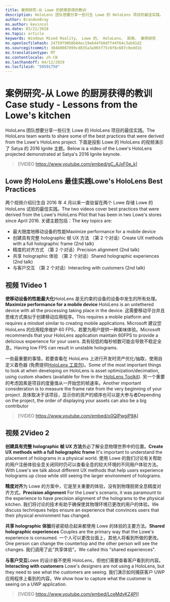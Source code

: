 ```yaml
---
title: 案例研究-从 Lowe 的厨房获得的教训
description: HoloLens 团队想要分享一些衍生 Lowe 的 HoloLens 项目的最佳实践。
author: BrandonBray
ms.author: kevincol
ms.date: 03/21/2018
ms.topic: article
keywords: Windows Mixed Reality、 Lowe 的、 HoloLens、 厨房、 案例研究
ms.openlocfilehash: 24759f90b8b84ec19e644fb8dff44f64c3ab81d2
ms.sourcegitcommit: 384b0087899cd835a3a965f75c6f6c607c9edd1b
ms.translationtype: MT
ms.contentlocale: zh-CN
ms.lasthandoff: 04/12/2019
ms.locfileid: "59591750"
---
```

# <a name="case-study---lessons-from-the-lowes-kitchen"></a><span data-ttu-id="74453-104">案例研究-从 Lowe 的厨房获得的教训</span><span class="sxs-lookup"><span data-stu-id="74453-104">Case study - Lessons from the Lowe's kitchen</span></span>

<span data-ttu-id="74453-105">HoloLens 团队想要分享一些衍生 Lowe 的 HoloLens 项目的最佳实践。</span><span class="sxs-lookup"><span data-stu-id="74453-105">The HoloLens team wants to share some of the best practices that were derived from the Lowe's HoloLens project.</span></span> <span data-ttu-id="74453-106">下面是投影 Lowe 的 HoloLens 的视频演示了 Satya 的 2016 Ignite 主题。</span><span class="sxs-lookup"><span data-stu-id="74453-106">Below is a video of the Lowe's HoloLens projected demonstrated at Satya's 2016 Ignite keynote.</span></span>
<br>
>[!VIDEO https://www.youtube.com/embed/gC_4JxF0e_k]

## <a name="lowes-hololens-best-practices"></a><span data-ttu-id="74453-107">Lowe 的 HoloLens 最佳实践</span><span class="sxs-lookup"><span data-stu-id="74453-107">Lowe's HoloLens Best Practices</span></span>

<span data-ttu-id="74453-108">两个视频介绍衍生自 2016 年 4 月以来一直驻留在两个 Lowe 存储 Lowe 的 HoloLens 试验的最佳实践。</span><span class="sxs-lookup"><span data-stu-id="74453-108">The two videos cover best practices that were derived from the Lowe's HoloLens Pilot that has been in two Lowe's stores since April 2016.</span></span> <span data-ttu-id="74453-109">关键主题包括：</span><span class="sxs-lookup"><span data-stu-id="74453-109">The key topics are:</span></span>
* <span data-ttu-id="74453-110">最大限度地移动设备的性能</span><span class="sxs-lookup"><span data-stu-id="74453-110">Maximize performance for a mobile device</span></span>
* <span data-ttu-id="74453-111">创建具有完整 holographic 帧 UX 方法 （第 2 个对话）</span><span class="sxs-lookup"><span data-stu-id="74453-111">Create UX methods with a full holographic frame (2nd talk)</span></span>
* <span data-ttu-id="74453-112">精度的对齐方式 （第 2 个对话）</span><span class="sxs-lookup"><span data-stu-id="74453-112">Precision alignment (2nd talk)</span></span>
* <span data-ttu-id="74453-113">共享 holographic 体验 （第 2 个对话）</span><span class="sxs-lookup"><span data-stu-id="74453-113">Shared holographic experiences (2nd talk)</span></span>
* <span data-ttu-id="74453-114">与客户交互 （第 2 个对话）</span><span class="sxs-lookup"><span data-stu-id="74453-114">Interacting with customers (2nd talk)</span></span>

## <a name="video-1"></a><span data-ttu-id="74453-115">视频 1</span><span class="sxs-lookup"><span data-stu-id="74453-115">Video 1</span></span>

<span data-ttu-id="74453-116">**使移动设备的性能最大化**HoloLens 是无约束的设备的设备中发生的所有处理。</span><span class="sxs-lookup"><span data-stu-id="74453-116">**Maximize performance for a mobile device** HoloLens is an untethered device with all the processing taking place in the device.</span></span> <span data-ttu-id="74453-117">这需要移动平台并且思维方式类似于创建移动应用程序。</span><span class="sxs-lookup"><span data-stu-id="74453-117">This requires a mobile platform and requires a mindset similar to creating mobile applications.</span></span> <span data-ttu-id="74453-118">Microsoft 建议您 HoloLens 的应用程序维护 60 FPS，若要为用户提供一种美味体验。</span><span class="sxs-lookup"><span data-stu-id="74453-118">Microsoft recommends that your HoloLens application maintain 60FPS to provide a delicious experience for your users.</span></span> <span data-ttu-id="74453-119">具有较低的每秒帧数可能会导致不稳定全息。</span><span class="sxs-lookup"><span data-stu-id="74453-119">Having low FPS can result in unstable holograms.</span></span>

<span data-ttu-id="74453-120">一些最重要的事情，若要查看在 HoloLens 上进行开发时资产优化/抽取，使用自定义着色器 (免费提供[HoloLens 工具包](https://github.com/Microsoft/HoloToolkit-Unity))。</span><span class="sxs-lookup"><span data-stu-id="74453-120">Some of the most important things to look at when developing on HoloLens is asset optimization/decimation, using custom shaders (available for free in the [HoloLens Toolkit](https://github.com/Microsoft/HoloToolkit-Unity)).</span></span> <span data-ttu-id="74453-121">另一个重要的考虑因素是项目的度量值从一开始您的帧速率。</span><span class="sxs-lookup"><span data-stu-id="74453-121">Another important consideration is to measure the frame rate from the very beginning of your project.</span></span> <span data-ttu-id="74453-122">具体取决于该项目，显示你的资产的顺序也可以是大参与者</span><span class="sxs-lookup"><span data-stu-id="74453-122">Depending on the project, the order of displaying your assets can also be a big contributor</span></span>
<br>
>[!VIDEO https://www.youtube.com/embed/o0QIPwgiP9A]

## <a name="video-2"></a><span data-ttu-id="74453-123">视频 2</span><span class="sxs-lookup"><span data-stu-id="74453-123">Video 2</span></span>

<span data-ttu-id="74453-124">**创建具有完整 holographic 帧 UX 方法**务必了解全息物理世界中的位置。</span><span class="sxs-lookup"><span data-stu-id="74453-124">**Create UX methods with a full holographic frame** It's important to understand the placement of holograms in a physical world.</span></span> <span data-ttu-id="74453-125">使用 Lowe 的我们讨论有关帮助的用户注册体验全息关闭同时仍可以查看全息的较大环境的不同用户体验方法。</span><span class="sxs-lookup"><span data-stu-id="74453-125">With Lowe's we talk about different UX methods that help users experience holograms up close while still seeing the larger environment of holograms.</span></span>

<span data-ttu-id="74453-126">**精度对齐**为 Lowe 的方案中，它是至关重要的体验，没有到物理厨房全息精度对齐方式。</span><span class="sxs-lookup"><span data-stu-id="74453-126">**Precision alignment** For the Lowe's scenario, it was paramount to the experience to have precision alignment of the holograms to the physical kitchen.</span></span> <span data-ttu-id="74453-127">我们将讨论的技术有助于确保使其物理环境已更改的用户的体验。</span><span class="sxs-lookup"><span data-stu-id="74453-127">We discuss techniques helps ensure an experience that convinces users that their physical environment has changed.</span></span>

<span data-ttu-id="74453-128">**共享 holographic 体验**将紧密结合起来都使用 Lowe 的体验的主要方法。</span><span class="sxs-lookup"><span data-stu-id="74453-128">**Shared holographic experiences** Couples are the primary way that the Lowe's experience is consumed.</span></span> <span data-ttu-id="74453-129">一个人可以更改台面上，其他人将看到所做的更改。</span><span class="sxs-lookup"><span data-stu-id="74453-129">One person can change the countertop and the other person will see the changes.</span></span> <span data-ttu-id="74453-130">我们调用了此"共享体验"。</span><span class="sxs-lookup"><span data-stu-id="74453-130">We called this "shared experiences".</span></span>

<span data-ttu-id="74453-131">**与客户交互**Lowe 的设计器不使用 HoloLens，但他们需要查看客户看到的内容。</span><span class="sxs-lookup"><span data-stu-id="74453-131">**Interacting with customers** Lowe's designers are not using a HoloLens, but they need to see what the customers are seeing.</span></span> <span data-ttu-id="74453-132">我们演示如何捕获客户 UWP 应用程序上看到的内容。</span><span class="sxs-lookup"><span data-stu-id="74453-132">We show how to capture what the customer is seeing on a UWP application.</span></span>
<br>
>[!VIDEO https://www.youtube.com/embed/LceMdyKZ4PI]
